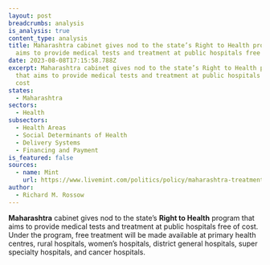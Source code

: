 ```yaml
---
layout: post
breadcrumbs: analysis
is_analysis: true
content_type: analysis
title: Maharashtra cabinet gives nod to the state’s Right to Health program that
  aims to provide medical tests and treatment at public hospitals free of cost
date: 2023-08-08T17:15:58.788Z
excerpt: Maharashtra cabinet gives nod to the state’s Right to Health program
  that aims to provide medical tests and treatment at public hospitals free of
  cost
states:
  - Maharashtra
sectors:
  - Health
subsectors:
  - Health Areas
  - Social Determinants of Health
  - Delivery Systems
  - Financing and Payment
is_featured: false
sources:
  - name: Mint
    url: https://www.livemint.com/politics/policy/maharashtra-treatment-at-govt-hospitals-to-be-free-of-cost-details-here-11691109939785.html
author:
  - Richard M. Rossow
---
```

**Maharashtra** cabinet gives nod to the state’s **Right to Health** program that aims to provide medical tests and treatment at public hospitals free of cost. Under the program, free treatment will be made available at primary health centres, rural hospitals, women’s hospitals, district general hospitals, super specialty hospitals, and cancer hospitals.
